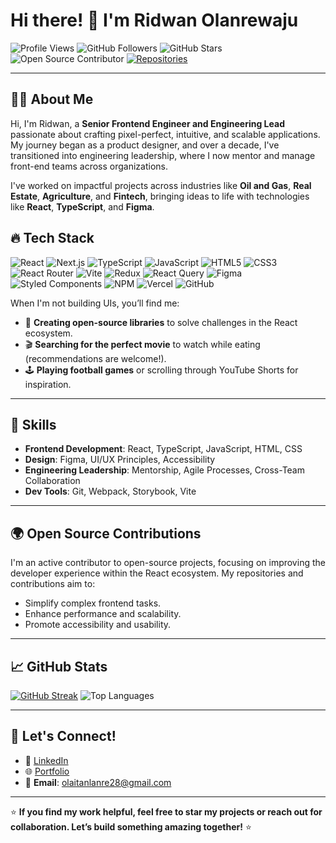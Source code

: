 # Hi there! 👋 I'm Ridwan Olanrewaju  

![Profile Views](https://komarev.com/ghpvc/?username=ibnlanre&color=blueviolet&style=for-the-badge)
![GitHub Followers](https://img.shields.io/github/followers/ibnlanre?style=for-the-badge&color=blue)
![GitHub Stars](https://img.shields.io/github/stars/ibnlanre?style=for-the-badge&color=yellow)
![Open Source Contributor](https://img.shields.io/badge/Open%20Source-Contributor-brightgreen?style=for-the-badge)
[![Repositories](https://img.shields.io/badge/My%20Repositories-%F0%9F%93%96-blue?style=for-the-badge)](https://github.com/ibnlanre?tab=repositories)

---

## 👨‍💻 About Me  

Hi, I'm Ridwan, a **Senior Frontend Engineer and Engineering Lead** passionate about crafting pixel-perfect, intuitive, and scalable applications. My journey began as a product designer, and over a decade, I've transitioned into engineering leadership, where I now mentor and manage front-end teams across organizations.  

I've worked on impactful projects across industries like **Oil and Gas**, **Real Estate**, **Agriculture**, and **Fintech**, bringing ideas to life with technologies like **React**, **TypeScript**, and **Figma**.  

## 🔥 Tech Stack

![React](https://img.shields.io/badge/react-%2320232a.svg?style=for-the-badge&logo=react&logoColor=%2361DAFB)
![Next.js](https://img.shields.io/badge/next-black?style=for-the-badge&logo=next.js&logoColor=white)
![TypeScript](https://img.shields.io/badge/typescript-%23007ACC.svg?style=for-the-badge&logo=typescript&logoColor=white)
![JavaScript](https://img.shields.io/badge/javascript-%23323330.svg?style=for-the-badge&logo=javascript&logoColor=%23F7DF1E)
![HTML5](https://img.shields.io/badge/html5-%23E34F26.svg?style=for-the-badge&logo=html5&logoColor=white)
![CSS3](https://img.shields.io/badge/css3-%231572B6.svg?style=for-the-badge&logo=css3&logoColor=white)
![React Router](https://img.shields.io/badge/React_Router-CA4245?style=for-the-badge&logo=react-router&logoColor=white)
![Vite](https://img.shields.io/badge/vite-%23646CFF.svg?style=for-the-badge&logo=vite&logoColor=white)
![Redux](https://img.shields.io/badge/redux-%23593d88.svg?style=for-the-badge&logo=redux&logoColor=white)
![React Query](https://img.shields.io/badge/react%20query-%23FF4154.svg?style=for-the-badge&logo=react-query&logoColor=white)
![Figma](https://img.shields.io/badge/figma-%23F24E1E.svg?style=for-the-badge&logo=figma&logoColor=white)
![Styled Components](https://img.shields.io/badge/styled--components-%23DB7093.svg?style=for-the-badge&logo=styled-components&logoColor=white)
![NPM](https://img.shields.io/badge/NPM-%23CB3837.svg?style=for-the-badge&logo=npm&logoColor=white)
![Vercel](https://img.shields.io/badge/vercel-%23000000.svg?style=for-the-badge&logo=vercel&logoColor=white)
![GitHub](https://img.shields.io/badge/github-%23121011.svg?style=for-the-badge&logo=github&logoColor=white)

When I'm not building UIs, you’ll find me:  
- 📖 **Creating open-source libraries** to solve challenges in the React ecosystem.  
- 🎬 **Searching for the perfect movie** to watch while eating (recommendations are welcome!).  
- 🕹️ **Playing football games** or scrolling through YouTube Shorts for inspiration.  

---

## 🚀 Skills

- **Frontend Development**: React, TypeScript, JavaScript, HTML, CSS  
- **Design**: Figma, UI/UX Principles, Accessibility  
- **Engineering Leadership**: Mentorship, Agile Processes, Cross-Team Collaboration  
- **Dev Tools**: Git, Webpack, Storybook, Vite  

---

## 🌍 Open Source Contributions  

I'm an active contributor to open-source projects, focusing on improving the developer experience within the React ecosystem. My repositories and contributions aim to:  
- Simplify complex frontend tasks.
- Enhance performance and scalability.
- Promote accessibility and usability.

---

## 📈 GitHub Stats  

[![GitHub Streak](https://streak-stats.demolab.com?user=ibnlanre&card_height=165)](https://git.io/streak-stats)
![Top Languages](https://github-readme-stats.vercel.app/api/top-langs/?username=ibnlanre&layout=compact&theme=default)  

---

## 🎯 Let's Connect!  

- 💼 [LinkedIn](https://linkedin.com/in/ibnlanre)
- 🌐 [Portfolio](https://ibnlanre.vercel.app)
- 📧 **Email**: [olaitanlanre28@gmail.com](mailto:olaitanlanre28@gmail.com)

---

⭐ **If you find my work helpful, feel free to star my projects or reach out for collaboration. Let’s build something amazing together!** ⭐
